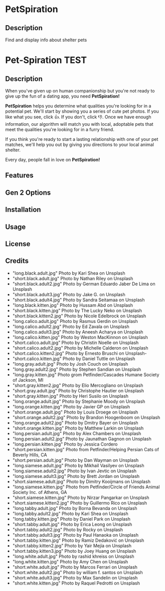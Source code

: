 # PetSpiration

## Description

Find and display info about shelter pets

# Pet-Spiration TEST

## Description

When you've given up on human companionship but you're not ready to give up the fun of a dating app, you need **PetSpiration!**

**PetSpiration** helps you determine what qualities you're looking for in a potential pet. We'll start by showing you a series of cute pet photos. If you like what you see, click 👍. If you don't, click 👎. Once we have enough information, our algorithm will match you with local, adoptable pets that meet the qualities you're looking for in a furry friend.

If you think you're ready to start a lasting relationship with one of your pet matches, we'll help you out by giving you directions to your local animal shelter.

Every day, people fall in love on **PetSpiration!**

## Features

## Gen 2 Options

## Installation

## Usage

## License

## Credits

- "long.black.adult.jpg" Photo by Kari Shea on Unsplash
- "short.black.adult.jpg" Photo by Nathan Riley on Unsplash
- "short.black.adult2.jpg" Photo by German Eduardo Jaber De Lima on Unsplash
- "short.black.adult3.jpg" Photo by Jake G. on Unsplash
- "short.black.adult4.jpg" Photo by Sandra Seitamaa on Unsplash
- "long.black.kitten.jpg" Photo by Hussam Abd on Unsplash
- "short.black.kitten.jpg" Photo by The Lucky Neko on Unsplash
- "short.black.kitten2.jpg" Photo by Nicole Edelbrock on Unsplash
- "long.calico.adult.jpg" Photo by Rasmus Gerdin on Unsplash
- "long.calico.adult2.jpg" Photo by Ed Zavala on Unsplash
- "long.calico.adult3.jpg" Photo by Aneesh Acharya on Unsplash
- "long.calico.kitten.jpg" Photo by Weston MacKinnon on Unsplash
- "short.calico.adult.jpg" Photo by Christin Noelle on Unsplash
- "short.calico.adult2.jpg" Photo by Michelle Calderon on Unsplash
- "short.calico.kitten2.jpg" Photo by Ernesto Bruschi on Unsplash- 
- "short.calico.kitten.jpg" Photo by Daniel Tuttle on Unsplash
- "long.gray.adult.jpg" Photo by Josh Couch on Unsplash
- "long.gray.adult2.jpg" Photo by Stephen Sandian on Unsplash
- "long.gray.kitten.jpg" Photo grom Petfinder/Cascades Humane Society of Jackson, MI
- "short.gray.kitten2.jpg"  Photo by Elio Mercogliano on Unsplash
- "short.gray.adult.jpg" Photo by Christophe Hautier on Unsplash
- "short.gray.kitten.jpg" Photo by Heri Susilo on Unsplash
- "long.orange.adult.jpg" Photo by Stephanie Moody on Unsplash
- "long.orange.kitten.jpg" Photo by Javier GP on Unsplash
- "short.orange.adult.jpg" Photo by Louis Droege on Unsplash
- "short.orange.adult2.jpg" Photo by Brandon Hoogenboom on Unsplash
- "long.orange.adult2.jpg" Photo by Dmitry Bayer on Unsplash
- "short.orange.kitten.jpg" Photo by Matthew Larkin on Unsplash
- "long.persian.adult.jpg" Photo by Alex Chambers on Unsplash
- "long.persian.adult2.jpg" Photo by Jaunathan Gagnon on Unsplash
- "long.persian.kitten.jpg" Photo by Jessica Cordero
- "short.persian.kitten.jpg" Photo from Petfinder/Helping Persian Cats of Beverly Hills, CA
- "short.persian.adult.jpg" Photo by Dan Wayman on Unsplash
- "long.siamese.adult.jpg" Photo by Mikhail Vasilyev on Unsplash
- "long.siamese.adult2.jpg" Photo by Ivan Jevtic on Unsplash
- "long.siamese.adult3.jpg" Photo by Brett Jordan on Unsplash
- "short.siamese.adult.jpg" Photo by Dimitry Kooijmans on Unsplash
- "long.siamese.kitten.jpg" Photo from Petfinder/Circle of Friends Animal Society Inc. of Athens, GA
- "short.siamese.kitten.jpg" Photo by Nirzar Pangarkar on Unsplash
- "short.siamese.kitten2.jpg" Photo by Guillermo Rico on Unsplash
- "long.tabby.adult.jpg" Photo by Borna Bevanda on Unsplash
- "long.tabby.adult2.jpg" Photo by Kari Shea on Unsplash
- "long.tabby.kitten.jpg" Photo by Daniel Park on Unsplash
- "short.tabby.adult.jpg" Photo by Erica Leong on Unsplash
- "short.tabby.adult2.jpg" Photo by Rocky on Unsplash
- "short.tabby.adult3.jpg" Photo by Paul Hanaoka on Unsplash
- "short.tabby.kitten.jpg" Photo by Ramiz Dedaković on Unsplash
- "short.tabby.kitten2.jpg" Photo by Yair Mejía on Unsplash
- "short.tabby.kitten3.jpg" Photo by Joey Huang on Unsplash
- "long.white.adult.jpg" Photo by rashid khreiss on Unsplash
- "long.white.kitten.jpg" Photo by Amy Chen on Unsplash
- "short.white.adult.jpg" Photo by Marcos Ferrari on Unsplash
- "short.white.adult2.jpg" Photo by william f. santos on Unsplash
- "short.white.adult3.jpg" Photo by Max Sandelin on Unsplash
- "short.white.kitten.jpg" Photo by Raquel Pedrotti on Unsplash








